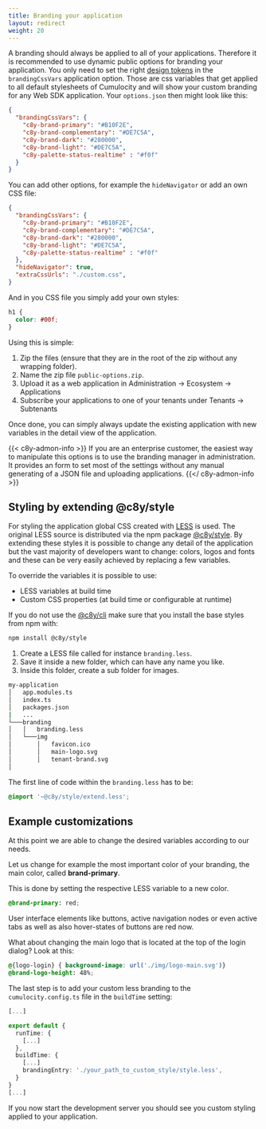 ```yaml
---
title: Branding your application
layout: redirect
weight: 20
---
```


A branding should always be applied to all of your applications. Therefore it is recommended to use
dynamic public options for branding your application. You only need to set the right
[design tokens](https://styleguide.cumulocity.com/apps/codex/#/ui-guidelines/foundations/design-tokens/overview) in the `brandingCssVars`
application option. Those are css variables that get applied to all default stylesheets of
Cumulocity and will show your custom branding for any Web SDK application. Your `options.json` then
might look like this:

```json
{
  "brandingCssVars": {
    "c8y-brand-primary": "#B10F2E",
    "c8y-brand-complementary": "#DE7C5A",
    "c8y-brand-dark": "#280000",
    "c8y-brand-light": "#DE7C5A",
    "c8y-palette-status-realtime" : "#f0f"
  }
}
```

You can add other options, for example the `hideNavigator` or add an own CSS file:

```json
{
  "brandingCssVars": {
    "c8y-brand-primary": "#B10F2E",
    "c8y-brand-complementary": "#DE7C5A",
    "c8y-brand-dark": "#280000",
    "c8y-brand-light": "#DE7C5A",
    "c8y-palette-status-realtime" : "#f0f"
  },
  "hideNavigator": true,
  "extraCssUrls": "./custom.css",
}
```

And in you CSS file you simply add your own styles:

```css
h1 {
  color: #00f;
}
```  

Using this is simple:

1. Zip the files (ensure that they are in the root of the zip without any wrapping folder).
2. Name the zip file `public-options.zip`.
3. Upload it as a web application in Administration -> Ecosystem -> Applications
4. Subscribe your applications to one of your tenants under Tenants -> Subtenants

Once done, you can simply always update the existing application with new variables in the detail
view of the application.

{{< c8y-admon-info >}}
If you are an enterprise customer, the easiest way to manipulate this options is to use the
branding manager in administration. It provides an form to set most of the settings without any
manual generating of a JSON file and uploading applications.
{{</ c8y-admon-info >}}

## Styling by extending @c8y/style

For styling the application global CSS created with [LESS](http://lesscss.org/) is used. The
original LESS source is distributed via the npm package
[@c8y/style](https://www.npmjs.com/package/@c8y/style). By extending these styles it is possible to
change any detail of the application but the vast majority of developers want to change: colors,
logos and fonts and these can be very easily achieved by replacing a few variables.

To override the variables it is possible to use:

- LESS variables at build time
- Custom CSS properties (at build time or configurable at runtime)

If you do not use the [@c8y/cli](https://www.npmjs.com/package/@c8y/cli) make sure that you install
the base styles from npm with:

```bash
npm install @c8y/style
```

1. Create a LESS file called for instance `branding.less`.
2. Save it inside a new folder, which can have any name you like.
3. Inside this folder, create a sub folder for images.

```bash
my-application
│   app.modules.ts
│   index.ts
│   packages.json
|   ...
└───branding
│   │   branding.less
│   └───img
│       │   favicon.ico
│       │   main-logo.svg
│       │   tenant-brand.svg
│
```

The first line of code within the `branding.less` has to be:

```css
@import '~@c8y/style/extend.less';
```

## Example customizations

At this point we are able to change the desired variables according to our needs.

Let us change for example the most important color of your branding, the main color, called
**brand-primary**.

This is done by setting the respective LESS variable to a new color.

```css
@brand-primary: red;
```

User interface elements like buttons, active navigation nodes or even active tabs as well as also
hover-states of buttons are red now.

What about changing the main logo that is located at the top of the login dialog? Look at this:

```css
@{logo-login} { background-image: url('./img/logo-main.svg')}
@brand-logo-height: 48%;
```

The last step is to add your custom less branding to the `cumulocity.config.ts` file in the `buildTime` setting:

```ts
[...]

export default {
  runTime: {
    [...]
  },
  buildTime: {
    [...]
    brandingEntry: './your_path_to_custom_style/style.less',
  }
}
[...]
```

If you now start the development server you should see you custom styling applied to your application.
